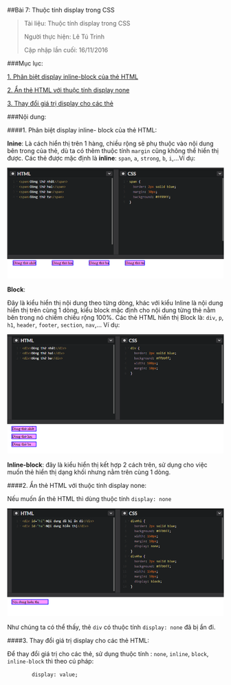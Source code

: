##Bài 7: Thuộc tính display trong CSS

>Tài liệu: Thuộc tính display trong CSS
>
>Người thực hiện: Lê Tú Trinh
>
>Cập nhập lần cuối: 16/11/2016

###Mục lục:

[1. Phân biệt display inline-block của thẻ HTML](#1)

[2. Ẩn thẻ HTML với thuộc tính display none](#2)

[3. Thay đổi giá trị display cho các thẻ](#3)

###Nội dung:

<a name="1"></a>
####1. Phân biệt display inline- block của thẻ HTML:

**Inine**: 
Là cách hiển thị trên 1 hàng, chiều rộng sẽ phụ thuộc vào nội dung bên trong của thẻ, dù ta có thêm thuộc tính `margin` cũng không thể hiển thị được. Các thẻ được mặc định là **inline**: `span`, `a`, `strong`, `b`, `i`,...Ví dụ:

![1](https://github.com/TrinhTu/web_developer/blob/master/Task10_CSS_Course_02/Bai07_Display/image/(1).png)

**Block**:

Đây là kiểu hiển thị nội dung theo từng dòng, khác với kiểu Inline là nội dung hiển thị trên cùng 1 dòng, kiểu block mặc định cho nội dung từng thẻ nằm bên trong nó chiếm chiều rộng 100%. Các thẻ HTML hiển thị Block là: `div`, `p`, `h1`, `header`, `footer`, `section`, `nav`,... Ví dụ:

![2](https://github.com/TrinhTu/web_developer/blob/master/Task10_CSS_Course_02/Bai07_Display/image/(2).png)

**Inline-block**: đây là kiểu hiển thị kết hợp 2 cách trên, sử dụng cho việc muốn thẻ hiển thị dạng khối nhưng nằm trên cùng 1 dòng.

<a name="2"></a>
####2. Ẩn thẻ HTML với thuộc tính display none:

Nếu muốn ẩn thẻ HTML thì dùng thuộc tính `display: none`

![3](https://github.com/TrinhTu/web_developer/blob/master/Task10_CSS_Course_02/Bai07_Display/image/(3).png)

Như chúng ta có thể thấy, thẻ `div` có thuộc tính `display: none` đã bị ẩn đi.

<a name="3"></a>
####3. Thay đổi giá trị display cho các thẻ HTML:

Để thay đổi giá trị cho các thẻ, sử dụng thuộc tính : `none`, `inline`, `block`, `inline-block` thì theo cú pháp:

```	
		display: value;
```
